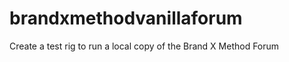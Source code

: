 brandxmethodvanillaforum
==================

Create a test rig to run a local copy of the Brand X Method Forum
